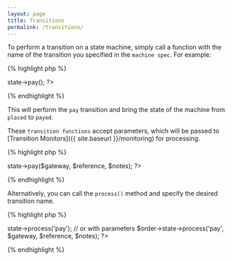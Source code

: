 ```yaml
---
layout: page
title: Transitions
permalink: /transitions/
---
```


To perform a transition on a state machine, simply call a function with the name of the transition you specified in the `machine spec`. For example:

{% highlight php %}
<?php
$order->state->pay();
?>
{% endhighlight %}

This will perform the `pay` transition and bring the state of the machine from `placed`
to `payed`.

These `transition functions` accept parameters, which will be passed to [Transition Monitors]({{ site.baseurl }}/monitoring) for processing.

{% highlight php %}
<?php
$order->state->pay($gateway, $reference, $notes);
?>
{% endhighlight %}

Alternatively, you can call the `process()` method and specify the desired transition name.

{% highlight php %}
<?php
$order->state->process('pay');

// or with parameters

$order->state->process('pay', $gateway, $reference, $notes);
?>
{% endhighlight %}
